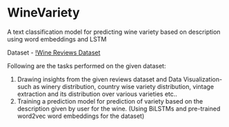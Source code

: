 # WineVariety
A text classification model for predicting wine variety based on description using word embeddings and LSTM

Dataset - [!Wine Reviews Dataset](https://www.kaggle.com/zynicide/wine-reviews)

Following are the tasks performed on the given dataset:

1. Drawing insights from the given reviews dataset and Data Visualization- such as winery distribution, country wise variety distribution, vintage extraction and its distribution over various varieties etc..
2. Training a prediction model for prediction of variety based on the description given by user for the wine. (Using BiLSTMs and pre-trained word2vec word embeddings for the dataset)
